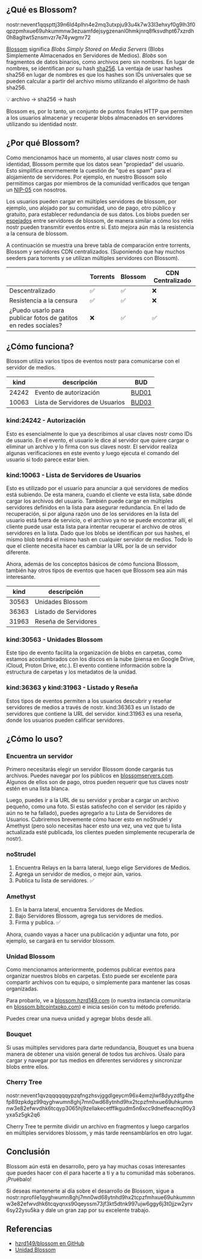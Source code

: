 ## ¿Qué es Blossom?

nostr:nevent1qqspttj39n6ld4plhn4e2mq3utxpju93u4k7w33l3ehxyf0g9lh3f0qpzpmhxue69uhkummnw3ezuamfdejsygzenanl0hmkjnrq8fksvdhpt67xzrdh0h8agltwt5znsmvzr7e74ywgmr72

[Blossom](https://github.com/hzrd149/blossom) significa _Blobs Simply Stored on Media Servers_ (Blobs Simplemente Almacenados en Servidores de Medios). _Blobs_ son fragmentos de datos binarios, como archivos pero sin nombres. En lugar de nombres, se identifican por su hash [sha256](https://es.wikipedia.org/wiki/SHA-2). La ventaja de usar hashes sha256 en lugar de nombres es que los hashes son IDs universales que se pueden calcular a partir del archivo mismo utilizando el algoritmo de hash sha256.

💡 archivo -> sha256 -> hash

Blossom es, por lo tanto, un conjunto de puntos finales HTTP que permiten a los usuarios almacenar y recuperar blobs almacenados en servidores utilizando su identidad nostr.

## ¿Por qué Blossom?

Como mencionamos hace un momento, al usar claves nostr como su identidad, Blossom permite que los datos sean "propiedad" del usuario. Esto simplifica enormemente la cuestión de "qué es spam" para el alojamiento de servidores. Por ejemplo, en nuestro Blossom solo permitimos cargas por miembros de la comunidad verificados que tengan un [NIP-05](nips.nostr.com/5) con nosotros.

Los usuarios pueden cargar en múltiples servidores de blossom, por ejemplo, uno alojado por su comunidad, uno de pago, otro público y gratuito, para establecer redundancia de sus datos. Los blobs pueden ser [espejados](https://github.com/hzrd149/blossom/blob/master/buds/04.md) entre servidores de blossom, de manera similar a cómo los relés nostr pueden transmitir eventos entre sí. Esto mejora aún más la resistencia a la censura de blossom.

A continuación se muestra una breve tabla de comparación entre torrents, Blossom y servidores CDN centralizados. (Suponiendo que hay muchos seeders para torrents y se utilizan múltiples servidores con Blossom).

|                                                                 | Torrents | Blossom | CDN Centralizado |
| --------------------------------------------------------------- | -------- | ------- | ---------------- |
| Descentralizado                                                 | ✅       | ✅      | ❌               |
| Resistencia a la censura                                        | ✅       | ✅      | ❌               |
| ¿Puedo usarlo para publicar fotos de gatitos en redes sociales? | ❌       | ✅      | ✅               |

## ¿Cómo funciona?

Blossom utiliza varios tipos de eventos nostr para comunicarse con el servidor de medios.

| kind  | descripción                     | BUD                                                                |
| ----- | ------------------------------- | ------------------------------------------------------------------ |
| 24242 | Evento de autorización          | [BUD01](https://github.com/hzrd149/blossom/blob/master/buds/01.md) |
| 10063 | Lista de Servidores de Usuarios | [BUD03](https://github.com/hzrd149/blossom/blob/master/buds/03.md) |

### kind:24242 - Autorización

Esto es esencialmente lo que ya describimos al usar claves nostr como IDs de usuario. En el evento, el usuario le dice al servidor que quiere cargar o eliminar un archivo y lo firma con sus claves nostr. El servidor realiza algunas verificaciones en este evento y luego ejecuta el comando del usuario si todo parece estar bien.

### kind:10063 - Lista de Servidores de Usuarios

Esto es utilizado por el usuario para anunciar a qué servidores de medios está subiendo. De esta manera, cuando el cliente ve esta lista, sabe dónde cargar los archivos del usuario. También puede cargar en múltiples servidores definidos en la lista para asegurar redundancia. En el lado de recuperación, si por alguna razón uno de los servidores en la lista del usuario está fuera de servicio, o el archivo ya no se puede encontrar allí, el cliente puede usar esta lista para intentar recuperar el archivo de otros servidores en la lista. Dado que los blobs se identifican por sus hashes, el mismo blob tendrá el mismo hash en cualquier servidor de medios. Todo lo que el cliente necesita hacer es cambiar la URL por la de un servidor diferente.

Ahora, además de los conceptos básicos de cómo funciona Blossom, también hay otros tipos de eventos que hacen que Blossom sea aún más interesante.

| kind  | descripción           |
| ----- | --------------------- |
| 30563 | Unidades Blossom      |
| 36363 | Listado de Servidores |
| 31963 | Reseña de Servidores  |

### kind:30563 - Unidades Blossom

Este tipo de evento facilita la organización de blobs en carpetas, como estamos acostumbrados con los discos en la nube (piensa en Google Drive, iCloud, Proton Drive, etc.). El evento contiene información sobre la estructura de carpetas y los metadatos de la unidad.

### kind:36363 y kind:31963 - Listado y Reseña

Estos tipos de eventos permiten a los usuarios descubrir y reseñar servidores de medios a través de nostr. kind:36363 es un listado de servidores que contiene la URL del servidor. kind:31963 es una reseña, donde los usuarios pueden calificar servidores.

## ¿Cómo lo uso?

### Encuentra un servidor

Primero necesitarás elegir un servidor Blossom donde cargarás tus archivos. Puedes navegar por los públicos en [blossomservers.com](https://blossomservers.com/). Algunos de ellos son de pago, otros pueden requerir que tus claves nostr estén en una lista blanca.

Luego, puedes ir a la URL de su servidor y probar a cargar un archivo pequeño, como una foto. Si estás satisfecho con el servidor (es rápido y aún no te ha fallado), puedes agregarlo a tu Lista de Servidores de Usuarios. Cubriremos brevemente cómo hacer esto en noStrudel y Amethyst (pero solo necesitas hacer esto una vez, una vez que tu lista actualizada esté publicada, los clientes pueden simplemente recuperarla de nostr).

### noStrudel

1. Encuentra Relays en la barra lateral, luego elige Servidores de Medios.
2. Agrega un servidor de medios, o mejor aún, varios.
3. Publica tu lista de servidores. ✅

### Amethyst

1. En la barra lateral, encuentra Servidores de Medios.
2. Bajo Servidores Blossom, agrega tus servidores de medios.
3. Firma y publica. ✅

Ahora, cuando vayas a hacer una publicación y adjuntar una foto, por ejemplo, se cargará en tu servidor blossom.

### Unidad Blossom

Como mencionamos anteriormente, podemos publicar eventos para organizar nuestros blobs en carpetas. Esto puede ser excelente para compartir archivos con tu equipo, o simplemente para mantener las cosas organizadas.

Para probarlo, ve a [blossom.hzrd149.com](https://blossom.hzrd149.com/) (o nuestra instancia comunitaria en [blossom.bitcointxoko.com](https://blossom.bitcointxoko.com)) e inicia sesión con tu método preferido.

Puedes crear una nueva unidad y agregar blobs desde allí.

### Bouquet

Si usas múltiples servidores para darte redundancia, Bouquet es una buena manera de obtener una visión general de todos tus archivos. Úsalo para cargar y navegar por tus medios en diferentes servidores y sincronizar blobs entre ellos.

### Cherry Tree

nostr:nevent1qvzqqqqqqypzqfngzhsvjggdlgeycm96x4emzjlwf8dyyzdfg4hefp89zpkdgz99qyghwumn8ghj7mn0wd68ytnhd9hx2tcpzfmhxue69uhkummnw3e82efwvdhk6tcqyp3065hj9zellakecetfflkgudm5n6xcc9dnetfeacnq90y3yxa5z5gk2q6

Cherry Tree te permite dividir un archivo en fragmentos y luego cargarlos en múltiples servidores blossom, y más tarde reensamblarlos en otro lugar.

## Conclusión

Blossom aún está en desarrollo, pero ya hay muchas cosas interesantes que puedes hacer con él para hacerte a ti y a tu comunidad más soberanos. ¡Pruébalo!

Si deseas mantenerte al día sobre el desarrollo de Blossom, sigue a nostr:nprofile1qyghwumn8ghj7mn0wd68ytnhd9hx2tcpzfmhxue69uhkummnw3e82efwvdhk6tcqyqnxs90qeyssm73jf3kt5dtnk997ujw6ggy6j3t0jjzw2yrv6sy22ysu5ka y dale un gran zap por su excelente trabajo.

## Referencias

- [hzrd149/blossom en GitHub](https://github.com/hzrd149/blossom)
- [Unidad Blossom](https://github.com/hzrd149/blossom-drive/blob/master/docs/drive.md)
